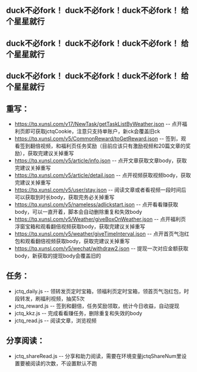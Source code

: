 ## duck不必fork！ duck不必fork！duck不必fork！ 给个星星就行
## duck不必fork！ duck不必fork！duck不必fork！ 给个星星就行
## duck不必fork！ duck不必fork！duck不必fork！ 给个星星就行

## 重写：
* https://tq.xunsl.com/v17/NewTask/getTaskListByWeather.json  -- 点开福利页即可获取jctqCookie，注意只支持单账户，新ck会覆盖旧ck
* https://tq.xunsl.com/v5/CommonReward/toGetReward.json       -- 签到，观看签到翻倍视频，和福利页任务奖励（目前应该只有激励视频和20篇文章的奖励），获取完建议关掉重写
* https://tq.xunsl.com/v5/article/info.json                   -- 点开文章获取文章body，获取完建议关掉重写
* https://tq.xunsl.com/v5/article/detail.json                 -- 点开视频获取视频body，获取完建议关掉重写
* https://tq.xunsl.com/v5/user/stay.json                      -- 阅读文章或者看视频一段时间后可以获取到时长body，获取完务必关掉重写
* https://tq.xunsl.com/v5/nameless/adlickstart.json           -- 点开看看赚获取body，可以一直开着，脚本会自动删除重复和失效body
* https://tq.xunsl.com/v5/Weather/giveBoxOnWeather.json       -- 点开福利页浮窗宝箱和观看翻倍视频获取body，获取完建议关掉重写
* https://tq.xunsl.com/v5/weather/giveTimeInterval.json       -- 点开首页气泡红包和观看翻倍视频获取body，获取完建议关掉重写
* https://tq.xunsl.com/v5/wechat/withdraw2.json               -- 提现一次对应金额获取body，新获取的提现body会覆盖旧的
## 任务：
* jctq_daily.js   -- 领转发页定时宝箱，领福利页定时宝箱，领首页气泡红包，时段转发，刷福利视频，抽奖5次
* jctq_reward.js  -- 签到和翻倍，任务奖励领取，统计今日收益，自动提现
* jctq_kkz.js     -- 完成看看赚任务，删除重复和失效的body
* jctq_read.js    -- 阅读文章，浏览视频
## 分享阅读：  
* jctq_shareRead.js       -- 分享和助力阅读，需要在环境变量jctqShareNum里设置要被阅读的次数，不设置默认不跑  
